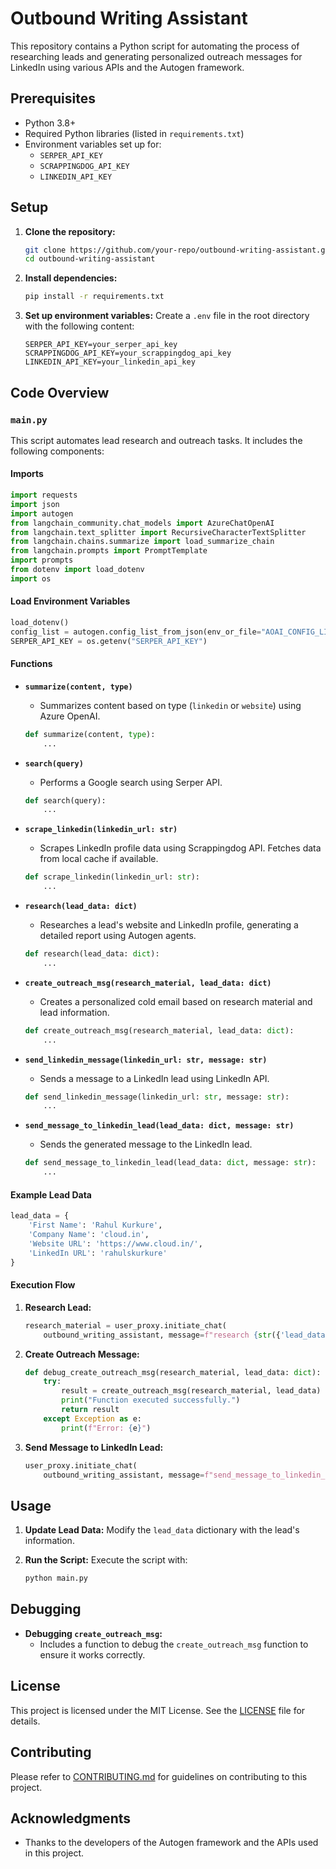 # Outbound Writing Assistant

This repository contains a Python script for automating the process of researching leads and generating personalized outreach messages for LinkedIn using various APIs and the Autogen framework.

## Prerequisites

- Python 3.8+
- Required Python libraries (listed in `requirements.txt`)
- Environment variables set up for:
  - `SERPER_API_KEY`
  - `SCRAPPINGDOG_API_KEY`
  - `LINKEDIN_API_KEY`

## Setup

1. **Clone the repository:**
   ```bash
   git clone https://github.com/your-repo/outbound-writing-assistant.git
   cd outbound-writing-assistant
   ```

2. **Install dependencies:**
   ```bash
   pip install -r requirements.txt
   ```

3. **Set up environment variables:**
   Create a `.env` file in the root directory with the following content:
   ```env
   SERPER_API_KEY=your_serper_api_key
   SCRAPPINGDOG_API_KEY=your_scrappingdog_api_key
   LINKEDIN_API_KEY=your_linkedin_api_key
   ```

## Code Overview

### `main.py`

This script automates lead research and outreach tasks. It includes the following components:

#### Imports

```python
import requests
import json
import autogen
from langchain_community.chat_models import AzureChatOpenAI
from langchain.text_splitter import RecursiveCharacterTextSplitter
from langchain.chains.summarize import load_summarize_chain
from langchain.prompts import PromptTemplate
import prompts
from dotenv import load_dotenv
import os
```

#### Load Environment Variables

```python
load_dotenv()
config_list = autogen.config_list_from_json(env_or_file="AOAI_CONFIG_LIST")
SERPER_API_KEY = os.getenv("SERPER_API_KEY")
```

#### Functions

- **`summarize(content, type)`**
  - Summarizes content based on type (`linkedin` or `website`) using Azure OpenAI.
  
  ```python
  def summarize(content, type):
      ...
  ```

- **`search(query)`**
  - Performs a Google search using Serper API.

  ```python
  def search(query):
      ...
  ```

- **`scrape_linkedin(linkedin_url: str)`**
  - Scrapes LinkedIn profile data using Scrappingdog API. Fetches data from local cache if available.

  ```python
  def scrape_linkedin(linkedin_url: str):
      ...
  ```

- **`research(lead_data: dict)`**
  - Researches a lead's website and LinkedIn profile, generating a detailed report using Autogen agents.

  ```python
  def research(lead_data: dict):
      ...
  ```

- **`create_outreach_msg(research_material, lead_data: dict)`**
  - Creates a personalized cold email based on research material and lead information.

  ```python
  def create_outreach_msg(research_material, lead_data: dict):
      ...
  ```

- **`send_linkedin_message(linkedin_url: str, message: str)`**
  - Sends a message to a LinkedIn lead using LinkedIn API.

  ```python
  def send_linkedin_message(linkedin_url: str, message: str):
      ...
  ```

- **`send_message_to_linkedin_lead(lead_data: dict, message: str)`**
  - Sends the generated message to the LinkedIn lead.

  ```python
  def send_message_to_linkedin_lead(lead_data: dict, message: str):
      ...
  ```

#### Example Lead Data

```python
lead_data = {
    'First Name': 'Rahul Kurkure',
    'Company Name': 'cloud.in',
    'Website URL': 'https://www.cloud.in/',
    'LinkedIn URL': 'rahulskurkure'
}
```

#### Execution Flow

1. **Research Lead:**
   ```python
   research_material = user_proxy.initiate_chat(
       outbound_writing_assistant, message=f"research {str({'lead_data': lead_data})}")
   ```

2. **Create Outreach Message:**
   ```python
   def debug_create_outreach_msg(research_material, lead_data: dict):
       try:
           result = create_outreach_msg(research_material, lead_data)
           print("Function executed successfully.")
           return result
       except Exception as e:
           print(f"Error: {e}")
   ```

3. **Send Message to LinkedIn Lead:**
   ```python
   user_proxy.initiate_chat(
       outbound_writing_assistant, message=f"send_message_to_linkedin_lead {str({'lead_data': lead_data, 'message': last_drafted_message})}")
   ```

## Usage

1. **Update Lead Data:**
   Modify the `lead_data` dictionary with the lead's information.

2. **Run the Script:**
   Execute the script with:
   ```bash
   python main.py
   ```

## Debugging

- **Debugging `create_outreach_msg`:**
  - Includes a function to debug the `create_outreach_msg` function to ensure it works correctly.

## License

This project is licensed under the MIT License. See the [LICENSE](LICENSE) file for details.

## Contributing

Please refer to [CONTRIBUTING.md](CONTRIBUTING.md) for guidelines on contributing to this project.

## Acknowledgments

- Thanks to the developers of the Autogen framework and the APIs used in this project.
```
